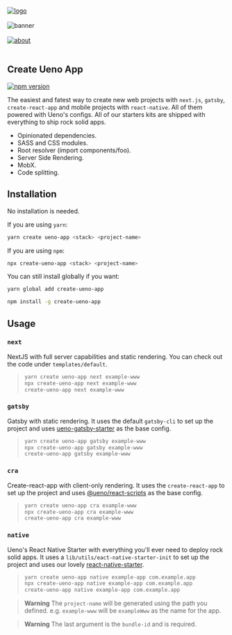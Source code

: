 [![logo](https://user-images.githubusercontent.com/937328/51313595-d7f90e80-1a45-11e9-8375-a94f03e52fc6.png)](https://ueno.co/?utm_source=github&utm_campaign=create-ueno-app)
<br /><br />
![banner](https://user-images.githubusercontent.com/937328/51313594-d7f90e80-1a45-11e9-8d25-28583da916fa.png)
<br /><br />
[![about](https://user-images.githubusercontent.com/937328/51540139-999c8e80-1e4d-11e9-866d-284657a34744.png)](https://ueno.co/contact/?utm_source=github&utm_campaign=create-ueno-app)
<br /><br />

## Create Ueno App

[![npm version](https://badge.fury.io/js/create-ueno-app.svg)](https://badge.fury.io/js/create-ueno-app)

The easiest and fatest way to create new web projects with `next.js`, `gatsby`, `create-react-app` and mobile projects with `react-native`. All of them powered with Ueno's configs. All of our starters kits are shipped with everything to ship rock solid apps.

- Opinionated dependencies.
- SASS and CSS modules.
- Root resolver (import components/foo).
- Server Side Rendering.
- MobX.
- Code splitting.

## Installation

No installation is needed.

If you are using `yarn`:

```bash
yarn create ueno-app <stack> <project-name>
```

If you are using `npm`:

```bash
npx create-ueno-app <stack> <project-name>
```

You can still install globally if you want:

```bash
yarn global add create-ueno-app
```

```bash
npm install -g create-ueno-app
```

## Usage

### `next`

NextJS with full server capabilities and static rendering. You can check out the code under `templates/default`.

> ```bash
> yarn create ueno-app next example-www
> npx create-ueno-app next example-www
> create-ueno-app next example-www
> ````

### `gatsby`

Gatsby with static rendering. It uses the default `gatsby-cli` to set up the project and uses [ueno-gatsby-starter](https://github.com/ueno-llc/ueno-gatsby-starter) as the base config.

> ```bash
> yarn create ueno-app gatsby example-www
> npx create-ueno-app gatsby example-www
> create-ueno-app gatsby example-www
> ````

### `cra`

Create-react-app with client-only rendering. It uses the `create-react-app` to set up the project and uses [@ueno/react-scripts](https://github.com/ueno-llc/create-react-app) as the base config.

> ```bash
> yarn create ueno-app cra example-www
> npx create-ueno-app cra example-www
> create-ueno-app cra example-www
> ````

### `native`

Ueno's React Native Starter with everything you'll ever need to deploy rock solid apps. It uses a `lib/utils/eact-native-starter-init` to set up the project and uses our lovely [react-native-starter](https://github.com/ueno-llc/react-native-starter).

> ```bash
> yarn create ueno-app native example-app com.example.app
> npx create-ueno-app native example-app com.example.app
> create-ueno-app native example-app com.example.app
> ````

> **Warning** The `project-name` will be generated using the path you defined. e.g. `example-www` will be `exampleWww` as the name for the app.

> **Warning** The last argument is the `bundle-id` and is required.
